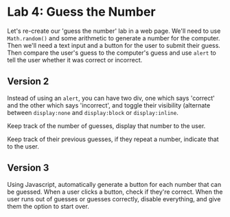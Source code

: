 # Lab 4: Guess the Number


Let's re-create our 'guess the number' lab in a web page. We'll need to use `Math.random()` and some arithmetic to generate a number for the computer. Then we'll need a text input and a button for the user to submit their guess. Then compare the user's guess to the computer's guess and use `alert` to tell the user whether it was correct or incorrect.

## Version 2

Instead of using an `alert`, you can have two div, one which says 'correct' and the other which says 'incorrect', and toggle their visibility (alternate between `display:none` and `display:block` or `display:inline`.

Keep track of the number of guesses, display that number to the user.

Keep track of their previous guesses, if they repeat a number, indicate that to the user.

## Version 3

Using Javascript, automatically generate a button for each number that can be guessed. When a user clicks a button, check if they're correct. When the user runs out of guesses or guesses correctly, disable everything, and give them the option to start over. 
